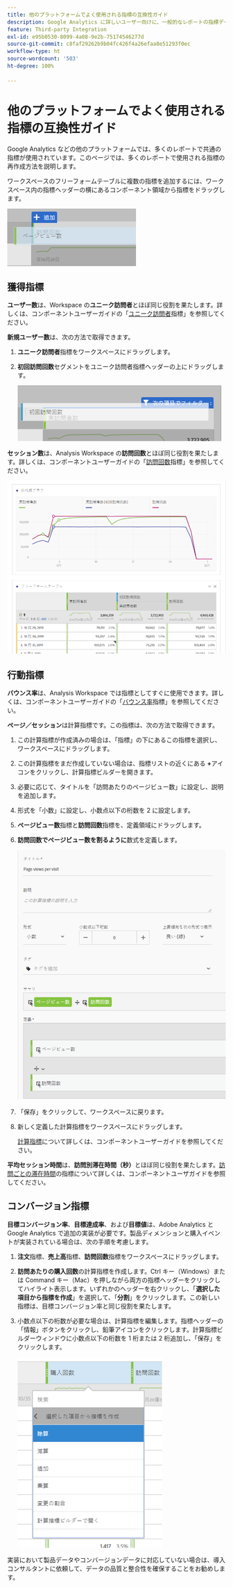 ```yaml
---
title: 他のプラットフォームでよく使用される指標の互換性ガイド
description: Google Analytics に詳しいユーザー向けに、一般的なレポートの指標データを取り込む方法をわかりやすく説明します。
feature: Third-party Integration
exl-id: e95b0530-8099-4a08-9e2b-75174546277d
source-git-commit: c8faf29262b9b04fc426f4a26efaa8e51293f0ec
workflow-type: ht
source-wordcount: '503'
ht-degree: 100%

---
```


# 他のプラットフォームでよく使用される指標の互換性ガイド

Google Analytics などの他のプラットフォームでは、多くのレポートで共通の指標が使用されています。このページでは、多くのレポートで使用される指標の再作成方法を説明します。

ワークスペースのフリーフォームテーブルに複数の指標を追加するには、ワークスペース内の指標ヘッダーの横にあるコンポーネント領域から指標をドラッグします。

![追加の指標](/help/technotes/ga-to-aa/assets/new_metric.png)

## 獲得指標

**ユーザー数**&#x200B;は、Workspace の&#x200B;**ユニーク訪問者**&#x200B;とほぼ同じ役割を果たします。詳しくは、コンポーネントユーザーガイドの「[ユニーク訪問者](/help/components/metrics/unique-visitors.md)指標」を参照してください。

**新規ユーザー数**&#x200B;は、次の方法で取得できます。

1. **ユニーク訪問者**&#x200B;指標をワークスペースにドラッグします。
2. **初回訪問回数**&#x200B;セグメントをユニーク訪問者指標ヘッダーの上にドラッグします。

   ![初回訪問回数](../assets/first_time_visits.png)

**セッション数**&#x200B;は、Analysis Workspace の&#x200B;**訪問回数**&#x200B;とほぼ同じ役割を果たします。詳しくは、コンポーネントユーザーガイドの「[訪問回数](/help/components/metrics/visits.md)指標」を参照してください。

![獲得指標](../assets/acquisition_metrics.png)

## 行動指標

**バウンス率**&#x200B;は、Analysis Workspace では指標としてすぐに使用できます。詳しくは、コンポーネントユーザーガイドの「[バウンス率](/help/components/metrics/bounce-rate.md)指標」を参照してください。

**ページ／セッション**&#x200B;は計算指標です。この指標は、次の方法で取得できます。

1. この計算指標が作成済みの場合は、「指標」の下にあるこの指標を選択し、ワークスペースにドラッグします。
2. この計算指標をまだ作成していない場合は、指標リストの近くにある **+**&#x200B;アイコンをクリックし、計算指標ビルダーを開きます。
3. 必要に応じて、タイトルを「訪問あたりのページビュー数」に設定し、説明を追加します。
4. 形式を「小数」に設定し、小数点以下の桁数を 2 に設定します。
5. **ページビュー数**&#x200B;指標と&#x200B;**訪問回数**&#x200B;指標を、定義領域にドラッグします。
6. **訪問回数でページビュー数を割るように**&#x200B;数式を定義します。

   ![訪問あたりのページビュー数](/help/technotes/ga-to-aa/assets/page_views_per_visit.png)

7. 「保存」をクリックして、ワークスペースに戻ります。
8. 新しく定義した計算指標をワークスペースにドラッグします。

   [計算指標](/help/components/c-calcmetrics/cm-overview.md)について詳しくは、コンポーネントユーザーガイドを参照してください。

**平均セッション時間**&#x200B;は、**訪問別滞在時間（秒）**&#x200B;とほぼ同じ役割を果たします。[訪問ごとの滞在時間](/help/components/metrics/time-spent-per-visit.md)の指標について詳しくは、コンポーネントユーザガイドを参照してください。

## コンバージョン指標

**目標コンバージョン率**、**目標達成率**、および&#x200B;**目標値**&#x200B;は、Adobe Analytics と Google Analytics で追加の実装が必要です。製品ディメンションと購入イベントが実装されている場合は、次の手順を考慮します。

1. **注文**&#x200B;指標、**売上高**&#x200B;指標、**訪問回数**&#x200B;指標をワークスペースにドラッグします。
1. **訪問あたりの購入回数**&#x200B;の計算指標を作成します。Ctrl キー（Windows）または Command キー（Mac）を押しながら両方の指標ヘッダーをクリックしてハイライト表示します。いずれかのヘッダーを右クリックし、「**選択した項目から指標を作成**」を選択して、「**分割**」をクリックします。この新しい指標は、目標コンバージョン率と同じ役割を果たします。
1. 小数点以下の桁数が必要な場合は、計算指標を編集します。指標ヘッダーの「情報」ボタンをクリックし、鉛筆アイコンをクリックします。計算指標ビルダーウィンドウに小数点以下の桁数を 1 桁または 2 桁追加し、「保存」をクリックします。

   ![訪問あたりの購入回数](/help/technotes/ga-to-aa/assets/orders_per_visit.png)

実装において製品データやコンバージョンデータに対応していない場合は、導入コンサルタントに依頼して、データの品質と整合性を確保することをお勧めします。
